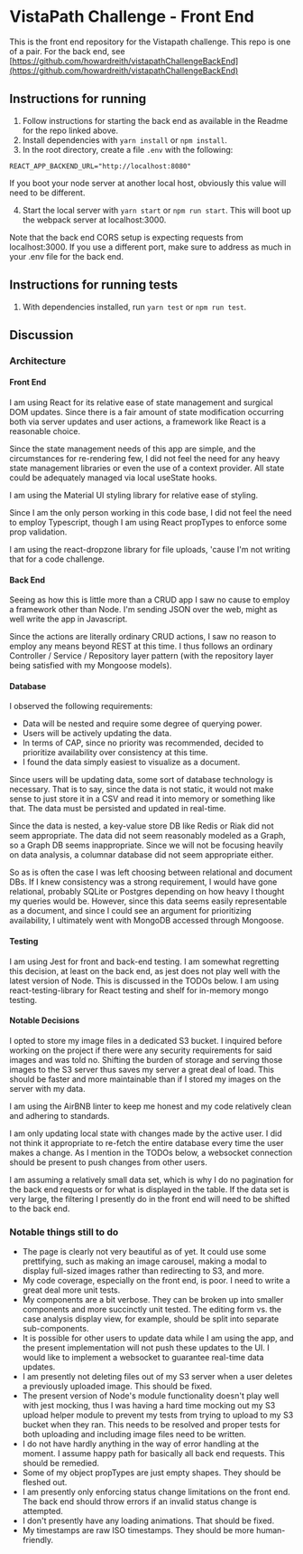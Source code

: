 # VistaPath Challenge - Front End

This is the front end repository for the Vistapath challenge. This repo is one of a pair. For the back end, see
[https://github.com/howardreith/vistapathChallengeBackEnd](https://github.com/howardreith/vistapathChallengeBackEnd)

## Instructions for running

1. Follow instructions for starting the back end as available in the Readme for the repo linked above.
2. Install dependencies with `yarn install` or `npm install`.
3. In the root directory, create a file `.env` with the following:
```
REACT_APP_BACKEND_URL="http://localhost:8080"
```
If you boot your node server at another local host, obviously this value will need to be different.

4. Start the local server with `yarn start` or `npm run start`. This will boot up the webpack server at localhost:3000.

Note that the back end CORS setup is expecting requests from localhost:3000. If you use a different port, make sure
to address as much in your .env file for the back end.

## Instructions for running tests

1. With dependencies installed, run `yarn test` or `npm run test`.

## Discussion

### Architecture

#### Front End

I am using React for its relative ease of state management and surgical DOM updates. Since there is a fair amount of
state modification occurring both via server updates and user actions, a framework like React is a reasonable choice.

Since the state management needs of this app are simple, and the circumstances for re-rendering few,
I did not feel the need for any heavy state management libraries or even the use of a context provider.
All state could be adequately managed via local useState hooks.

I am using the Material UI styling library for relative ease of styling.

Since I am the only person working in this code base, I did not feel the need to employ Typescript, though
I am using React propTypes to enforce some prop validation.

I am using the react-dropzone library for file uploads, 'cause I'm not writing that for a code challenge.

#### Back End

Seeing as how this is little more than a CRUD app I saw no cause to employ a framework other than Node. I'm sending
JSON over the web, might as well write the app in Javascript.

Since the actions are literally ordinary CRUD actions, I saw no reason to employ any means beyond REST at this time.
I thus follows an ordinary Controller / Service / Repository layer pattern (with the repository layer being satisfied
with my Mongoose models).

#### Database

I observed the following requirements:

* Data will be nested and require some degree of querying power.
* Users will be actively updating the data.
* In terms of CAP, since no priority was recommended, decided to prioritize availability over consistency at this time.
* I found the data simply easiest to visualize as a document.

Since users will be updating data, some sort of database technology is necessary. That is to say, since the data is
not static, it would not make sense to just store it in a CSV and read it into memory or something like that. The
data must be persisted and updated in real-time.

Since the data is nested, a key-value store DB like Redis or Riak did not seem appropriate. The data did not seem
reasonably modeled as a Graph, so a Graph DB seems inappropriate. Since we will not be focusing heavily on data
analysis, a columnar database did not seem appropriate either.

So as is often the case I was left choosing between relational and document DBs. If I knew consistency was a
strong requirement, I would have gone relational, probably SQLite or Postgres depending on how heavy I thought
my queries would be. However, since this data seems easily representable as a document, and since I could see
an argument for prioritizing availability, I ultimately went with MongoDB accessed through Mongoose.

#### Testing

I am using Jest for front and back-end testing. I am somewhat regretting this decision, at least on the back end,
as jest does not play well with the latest version of Node. This is discussed in the TODOs below.
I am using react-testing-library for React testing and shelf for in-memory mongo testing.

#### Notable Decisions

I opted to store my image files in a dedicated S3 bucket. I inquired before working on the project
if there were any security requirements for said images and was told no. Shifting the burden of
storage and serving those images to the S3 server thus saves my server a great deal of load. This should be faster
and more maintainable than if I stored my images on the server with my data.

I am using the AirBNB linter to keep me honest and my code relatively clean and adhering to standards.

I am only updating local state with changes made by the active user. I did not think it appropriate to re-fetch
the entire database every time the user makes a change. As I mention in the TODOs below, a websocket connection
should be present to push changes from other users.

I am assuming a relatively small data set, which is why I do no pagination for the back end requests
or for what is displayed in the table. If the data set is very large, the filtering I presently do in the
front end will need to be shifted to the back end.

### Notable things still to do

* The page is clearly not very beautiful as of yet. It could use some prettifying, such as making an image carousel,
making a modal to display full-sized images rather than redirecting to S3, and more.
* My code coverage, especially on the front end, is poor. I need to write a great deal more unit tests.
* My components are a bit verbose. They can be broken up into smaller components and more succinctly unit tested.
The editing form vs. the case analysis display view, for example, should be split into separate sub-components.
* It is possible for other users to update data while I am using the app, and the present implementation will not
push these updates to the UI. I would like to implement a websocket to guarantee real-time data updates.
* I am presently not deleting files out of my S3 server when a user deletes a previously uploaded image. This should
be fixed.
* The present version of Node's module functionality doesn't play well with jest mocking, thus I was having a hard time 
mocking out my S3 upload helper module to prevent my tests from trying to upload to my S3 bucket when they ran. This
needs to be resolved and proper tests for both uploading and including image files need to be written.
* I do not have hardly anything in the way of error handling at the moment. I assume happy path for basically
all back end requests. This should be remedied.
* Some of my object propTypes are just empty shapes. They should be fleshed out.
* I am presently only enforcing status change limitations on the front end. The back end should throw
errors if an invalid status change is attempted.
* I don't presently have any loading animations. That should be fixed.
* My timestamps are raw ISO timestamps. They should be more human-friendly.

